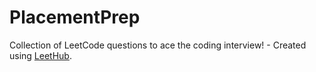 # PlacementPrep
Collection of LeetCode questions to ace the coding interview! - Created using [LeetHub](https://github.com/QasimWani/LeetHub).
